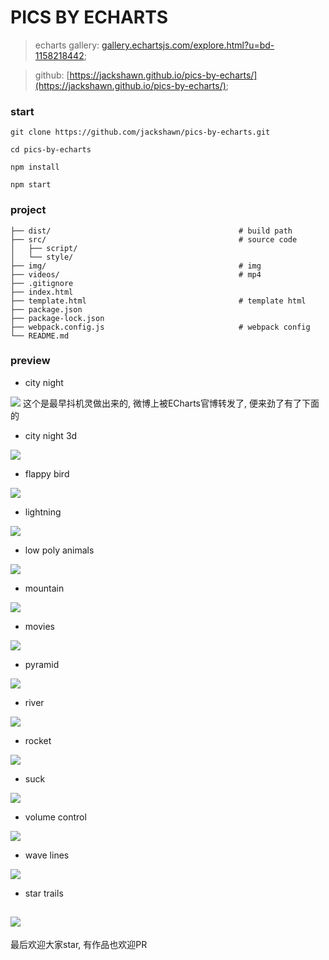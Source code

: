 # PICS BY ECHARTS

> echarts gallery: [gallery.echartsjs.com/explore.html?u=bd-1158218442](http://gallery.echartsjs.com/explore.html?u=bd-1158218442);

> github: [https://jackshawn.github.io/pics-by-echarts/](https://jackshawn.github.io/pics-by-echarts/);


### start

```
git clone https://github.com/jackshawn/pics-by-echarts.git

cd pics-by-echarts

npm install

npm start
```

### project

```
├── dist/                                          # build path
├── src/                                           # source code
│   ├── script/                                    
│   └── style/                                     
├── img/                                           # img
├── videos/                                        # mp4
├── .gitignore
├── index.html
├── template.html                                  # template html
├── package.json
├── package-lock.json
├── webpack.config.js                              # webpack config
└── README.md

```

### preview

* city night

![](img/city-night.png)
这个是最早抖机灵做出来的, 微博上被ECharts官博转发了, 便来劲了有了下面的

* city night 3d

![](img/city-night-3d.png)

* flappy bird

![](img/flappy-bird.png)

* lightning

![](img/lightning.png)

* low poly animals

![](img/low-poly-animals.png)

* mountain

![](img/mountain.png)

* movies

![](img/movies.png)

* pyramid

![](img/pyramid.png)

* river

![](img/river.png)

* rocket

![](img/rocket.png)

* suck

![](img/suck.png)

* volume control

![](img/volume-control.png)

* wave lines

![](img/wave-lines.png)

* star trails

![](img/star-trails.png)
---

最后欢迎大家star, 有作品也欢迎PR
